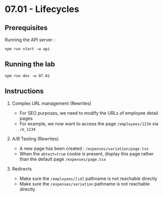 # 07.01 - Lifecycles

## Prerequisites

Running the API server :

```
npm run start -w api
```

## Running the lab

```
npm run dev -w 07.01
```

## Instructions

1. Complex URL management (Rewrites)

   - For SEO purposes, we need to modify the URLs of employee detail pages
   - For example, we now want to access the page `/employees/1234` via `/e_1234`

2. A/B Testing (Rewrites)

   - A new page has been created : `/expenses/variation/page.tsx`
   - When the `abtest=true` cookie is present, display this page rather than the default page `/expenses/page.tsx`

3. Redirects

   - Make sure the `/employees/[id]` pathname is not reachable directly
   - Make sure the `/expenses/variation` pathname is not reachable directly
